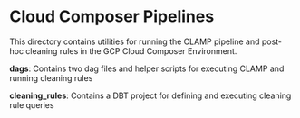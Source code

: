 # Cloud Composer Pipelines

This directory contains utilities for running the CLAMP pipeline and post-hoc cleaning rules in the GCP Cloud Composer Environment.

**dags**: Contains two dag files and helper scripts for executing CLAMP and running cleaning rules

**cleaning_rules**: Contains a DBT project for defining and executing cleaning rule queries